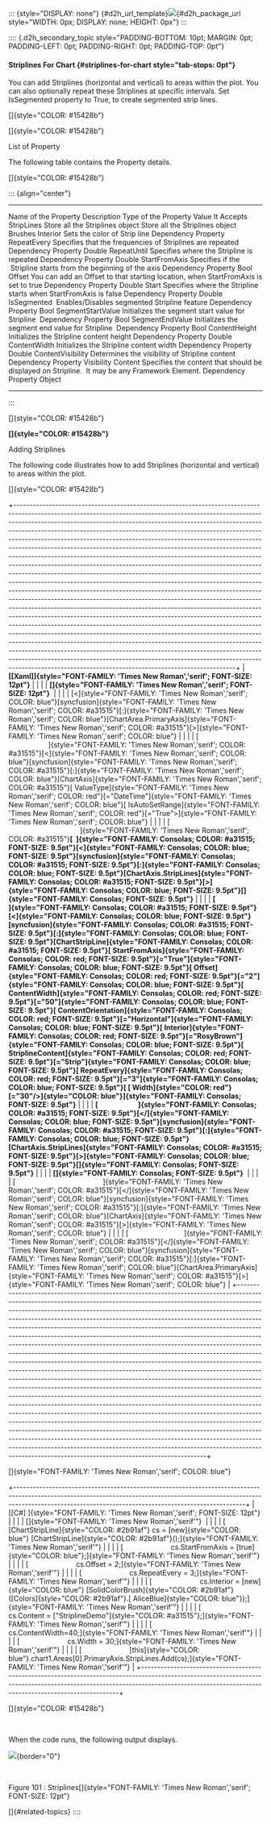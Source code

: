 ::: {style="DISPLAY: none"}
[](ms-xhelp:///?Id=d2h_url_template){#d2h_url_template}![](!package_url!){#d2h_package_url style="WIDTH: 0px; DISPLAY: none; HEIGHT: 0px"}
:::

:::: {.d2h_secondary_topic style="PADDING-BOTTOM: 10pt; MARGIN: 0pt; PADDING-LEFT: 0pt; PADDING-RIGHT: 0pt; PADDING-TOP: 0pt"}
#### Striplines For Chart {#striplines-for-chart style="tab-stops: 0pt"}

You can add Striplines (horizontal and vertical) to areas within the plot. You can also optionally repeat these Striplines at specific intervals. Set IsSegmented property to True, to create segmented strip lines.

[]{style="COLOR: #15428b"} 

[]{style="COLOR: #15428b"} 

List of Property      

The following table contains the Property details.

[]{style="COLOR: #15428b"} 

::: {align="center"}
  ---------------------- ------------------------------------------------------------------------------------------------ --------------------------------- ------------------
  Name of the Property   Description                                                                                      Type of the Property              Value It Accepts
  StripLines             Store all the Striplines object                                                                  Store all the Striplines object   Brushes
  Interior               Sets the color of Strip line                                                                     Dependency Property                
  RepeatEvery            Specifies that the frequencies of Striplines are repeated                                        Dependency Property               Double
  RepeatUntil            Specifies where the Stripline is repeated                                                        Dependency Property               Double
  StartFromAxis          Specifies if the  Stripline starts from the beginning of the axis                                Dependency Property               Bool
  Offset                 You can add an Offset to that starting location, when StartFromAxis is set to true               Dependency Property               Double
  Start                  Specifies where the Stripline starts when StartFromAxis is false                                 Dependency Property               Double
  IsSegmented             Enables/Disables segmented Stripline feature                                                    Dependency Property               Bool
  SegmentStartValue      Initializes the segment start value for Stripline                                                Dependency Property               Bool
  SegmentEndValue        Initializes the segment end value for Stripline                                                  Dependency Property               Bool
  ContentHeight          Initializes the Stripline content height                                                         Dependency Property               Double
  ContentWidth           Initializes the Stripline content width                                                          Dependency Property               Double
  ContentVisibility      Determines the visibility of Stripline content                                                   Dependency Property               Visibility
  Content                Specifies the content that should be displayed on Stripline.  It may be any Framework Element.   Dependency Property               Object
  ---------------------- ------------------------------------------------------------------------------------------------ --------------------------------- ------------------
:::

[]{style="COLOR: #15428b"} 

**[]{style="COLOR: #15428b"}** 

Adding Striplines

The following code illustrates how to add Striplines (horizontal and vertical) to areas within the plot.

[]{style="COLOR: #15428b"} 

+--------------------------------------------------------------------------------------------------------------------------------------------------------------------------------------------------------------------------------------------------------------------------------------------------------------------------------------------------------------------------------------------------------------------------------------------------------------------------------------------------------------------------------------------------------------------------------------------------------------------------------------------------------------------------------------------------------------------------------------------------------------------------------------------------------------------------------------------------------------------------------------------------------------------------------------------------------------------------------------------------------------------------------------------------------------------------------------------------------------------------------------------------------------------------------------------------------------------------------------------------------------------------------------------------------------------------------------------------------------------------------------------------------------------------------------------------------------------------------------------------------------------------------------------------------------------------------------------------------------+
| **[\[Xaml\]]{style="FONT-FAMILY: 'Times New Roman','serif'; FONT-SIZE: 12pt"}**                                                                                                                                                                                                                                                                                                                                                                                                                                                                                                                                                                                                                                                                                                                                                                                                                                                                                                                                                                                                                                                                                                                                                                                                                                                                                                                                                                                                                                                                                                                              |
|                                                                                                                                                                                                                                                                                                                                                                                                                                                                                                                                                                                                                                                                                                                                                                                                                                                                                                                                                                                                                                                                                                                                                                                                                                                                                                                                                                                                                                                                                                                                                                                                              |
| **[]{style="FONT-FAMILY: 'Times New Roman','serif'; FONT-SIZE: 12pt"}**                                                                                                                                                                                                                                                                                                                                                                                                                                                                                                                                                                                                                                                                                                                                                                                                                                                                                                                                                                                                                                                                                                                                                                                                                                                                                                                                                                                                                                                                                                                                      |
|                                                                                                                                                                                                                                                                                                                                                                                                                                                                                                                                                                                                                                                                                                                                                                                                                                                                                                                                                                                                                                                                                                                                                                                                                                                                                                                                                                                                                                                                                                                                                                                                              |
| [\<]{style="FONT-FAMILY: 'Times New Roman','serif'; COLOR: blue"}[syncfusion]{style="FONT-FAMILY: 'Times New Roman','serif'; COLOR: #a31515"}[:]{style="FONT-FAMILY: 'Times New Roman','serif'; COLOR: blue"}[ChartArea.PrimaryAxis]{style="FONT-FAMILY: 'Times New Roman','serif'; COLOR: #a31515"}[\>]{style="FONT-FAMILY: 'Times New Roman','serif'; COLOR: blue"}                                                                                                                                                                                                                                                                                                                                                                                                                                                                                                                                                                                                                                                                                                                                                                                                                                                                                                                                                                                                                                                                                                                                                                                                                                        |
|                                                                                                                                                                                                                                                                                                                                                                                                                                                                                                                                                                                                                                                                                                                                                                                                                                                                                                                                                                                                                                                                                                                                                                                                                                                                                                                                                                                                                                                                                                                                                                                                              |
| [                                            ]{style="FONT-FAMILY: 'Times New Roman','serif'; COLOR: #a31515"}[\<]{style="FONT-FAMILY: 'Times New Roman','serif'; COLOR: blue"}[syncfusion]{style="FONT-FAMILY: 'Times New Roman','serif'; COLOR: #a31515"}[:]{style="FONT-FAMILY: 'Times New Roman','serif'; COLOR: blue"}[ChartAxis]{style="FONT-FAMILY: 'Times New Roman','serif'; COLOR: #a31515"}[ ValueType]{style="FONT-FAMILY: 'Times New Roman','serif'; COLOR: red"}[=\"DateTime\"]{style="FONT-FAMILY: 'Times New Roman','serif'; COLOR: blue"}[ IsAutoSetRange]{style="FONT-FAMILY: 'Times New Roman','serif'; COLOR: red"}[=\"True\"\>]{style="FONT-FAMILY: 'Times New Roman','serif'; COLOR: blue"}                                                                                                                                                                                                                                                                                                                                                                                                                                                                                                                                                                                                                                                                                                                                                                                                                                                                                            |
|                                                                                                                                                                                                                                                                                                                                                                                                                                                                                                                                                                                                                                                                                                                                                                                                                                                                                                                                                                                                                                                                                                                                                                                                                                                                                                                                                                                                                                                                                                                                                                                                              |
| [                                                                ]{style="FONT-FAMILY: 'Times New Roman','serif'; COLOR: #a31515"}**[  ]{style="FONT-FAMILY: Consolas; COLOR: #a31515; FONT-SIZE: 9.5pt"}[\<]{style="FONT-FAMILY: Consolas; COLOR: blue; FONT-SIZE: 9.5pt"}[syncfusion]{style="FONT-FAMILY: Consolas; COLOR: #a31515; FONT-SIZE: 9.5pt"}[:]{style="FONT-FAMILY: Consolas; COLOR: blue; FONT-SIZE: 9.5pt"}[ChartAxis.StripLines]{style="FONT-FAMILY: Consolas; COLOR: #a31515; FONT-SIZE: 9.5pt"}[\>]{style="FONT-FAMILY: Consolas; COLOR: blue; FONT-SIZE: 9.5pt"}[]{style="FONT-FAMILY: Consolas; FONT-SIZE: 9.5pt"}**                                                                                                                                                                                                                                                                                                                                                                                                                                                                                                                                                                                                                                                                                                                                                                                                                                                                                                                                                                      |
|                                                                                                                                                                                                                                                                                                                                                                                                                                                                                                                                                                                                                                                                                                                                                                                                                                                                                                                                                                                                                                                                                                                                                                                                                                                                                                                                                                                                                                                                                                                                                                                                              |
| **[                            ]{style="FONT-FAMILY: Consolas; COLOR: #a31515; FONT-SIZE: 9.5pt"}[\<]{style="FONT-FAMILY: Consolas; COLOR: blue; FONT-SIZE: 9.5pt"}[syncfusion]{style="FONT-FAMILY: Consolas; COLOR: #a31515; FONT-SIZE: 9.5pt"}[:]{style="FONT-FAMILY: Consolas; COLOR: blue; FONT-SIZE: 9.5pt"}[ChartStripLine]{style="FONT-FAMILY: Consolas; COLOR: #a31515; FONT-SIZE: 9.5pt"}[ StartFromAxis]{style="FONT-FAMILY: Consolas; COLOR: red; FONT-SIZE: 9.5pt"}[=\"True\"]{style="FONT-FAMILY: Consolas; COLOR: blue; FONT-SIZE: 9.5pt"}[ Offset]{style="FONT-FAMILY: Consolas; COLOR: red; FONT-SIZE: 9.5pt"}[=\"2\"]{style="FONT-FAMILY: Consolas; COLOR: blue; FONT-SIZE: 9.5pt"}[ ContentWidth]{style="FONT-FAMILY: Consolas; COLOR: red; FONT-SIZE: 9.5pt"}[=\"50\"]{style="FONT-FAMILY: Consolas; COLOR: blue; FONT-SIZE: 9.5pt"}[ ContentOrientation]{style="FONT-FAMILY: Consolas; COLOR: red; FONT-SIZE: 9.5pt"}[=\"Horizontal\"]{style="FONT-FAMILY: Consolas; COLOR: blue; FONT-SIZE: 9.5pt"}[ Interior]{style="FONT-FAMILY: Consolas; COLOR: red; FONT-SIZE: 9.5pt"}[=\"RosyBrown\"]{style="FONT-FAMILY: Consolas; COLOR: blue; FONT-SIZE: 9.5pt"}[ StriplineContent]{style="FONT-FAMILY: Consolas; COLOR: red; FONT-SIZE: 9.5pt"}[=\"Strip\"]{style="FONT-FAMILY: Consolas; COLOR: blue; FONT-SIZE: 9.5pt"}[ RepeatEvery]{style="FONT-FAMILY: Consolas; COLOR: red; FONT-SIZE: 9.5pt"}[=\"3\"]{style="FONT-FAMILY: Consolas; COLOR: blue; FONT-SIZE: 9.5pt"}[ [ Width]{style="COLOR: red"}[=\"30\"/\>]{style="COLOR: blue"}]{style="FONT-FAMILY: Consolas; FONT-SIZE: 9.5pt"}** |
|                                                                                                                                                                                                                                                                                                                                                                                                                                                                                                                                                                                                                                                                                                                                                                                                                                                                                                                                                                                                                                                                                                                                                                                                                                                                                                                                                                                                                                                                                                                                                                                                              |
| **[                        ]{style="FONT-FAMILY: Consolas; COLOR: #a31515; FONT-SIZE: 9.5pt"}[\</]{style="FONT-FAMILY: Consolas; COLOR: blue; FONT-SIZE: 9.5pt"}[syncfusion]{style="FONT-FAMILY: Consolas; COLOR: #a31515; FONT-SIZE: 9.5pt"}[:]{style="FONT-FAMILY: Consolas; COLOR: blue; FONT-SIZE: 9.5pt"}[ChartAxis.StripLines]{style="FONT-FAMILY: Consolas; COLOR: #a31515; FONT-SIZE: 9.5pt"}[\>]{style="FONT-FAMILY: Consolas; COLOR: blue; FONT-SIZE: 9.5pt"}[]{style="FONT-FAMILY: Consolas; FONT-SIZE: 9.5pt"}**                                                                                                                                                                                                                                                                                                                                                                                                                                                                                                                                                                                                                                                                                                                                                                                                                                                                                                                                                                                                                                                                                 |
|                                                                                                                                                                                                                                                                                                                                                                                                                                                                                                                                                                                                                                                                                                                                                                                                                                                                                                                                                                                                                                                                                                                                                                                                                                                                                                                                                                                                                                                                                                                                                                                                              |
| **[]{style="FONT-FAMILY: Consolas; FONT-SIZE: 9.5pt"}**                                                                                                                                                                                                                                                                                                                                                                                                                                                                                                                                                                                                                                                                                                                                                                                                                                                                                                                                                                                                                                                                                                                                                                                                                                                                                                                                                                                                                                                                                                                                                      |
|                                                                                                                                                                                                                                                                                                                                                                                                                                                                                                                                                                                                                                                                                                                                                                                                                                                                                                                                                                                                                                                                                                                                                                                                                                                                                                                                                                                                                                                                                                                                                                                                              |
| [                                            ]{style="FONT-FAMILY: 'Times New Roman','serif'; COLOR: #a31515"}[\</]{style="FONT-FAMILY: 'Times New Roman','serif'; COLOR: blue"}[syncfusion]{style="FONT-FAMILY: 'Times New Roman','serif'; COLOR: #a31515"}[:]{style="FONT-FAMILY: 'Times New Roman','serif'; COLOR: blue"}[ChartAxis]{style="FONT-FAMILY: 'Times New Roman','serif'; COLOR: #a31515"}[\>]{style="FONT-FAMILY: 'Times New Roman','serif'; COLOR: blue"}                                                                                                                                                                                                                                                                                                                                                                                                                                                                                                                                                                                                                                                                                                                                                                                                                                                                                                                                                                                                                                                                                                                                     |
|                                                                                                                                                                                                                                                                                                                                                                                                                                                                                                                                                                                                                                                                                                                                                                                                                                                                                                                                                                                                                                                                                                                                                                                                                                                                                                                                                                                                                                                                                                                                                                                                              |
| [                            ]{style="FONT-FAMILY: 'Times New Roman','serif'; COLOR: #a31515"}[\</]{style="FONT-FAMILY: 'Times New Roman','serif'; COLOR: blue"}[syncfusion]{style="FONT-FAMILY: 'Times New Roman','serif'; COLOR: #a31515"}[:]{style="FONT-FAMILY: 'Times New Roman','serif'; COLOR: blue"}[ChartArea.PrimaryAxis]{style="FONT-FAMILY: 'Times New Roman','serif'; COLOR: #a31515"}[\>]{style="FONT-FAMILY: 'Times New Roman','serif'; COLOR: blue"}                                                                                                                                                                                                                                                                                                                                                                                                                                                                                                                                                                                                                                                                                                                                                                                                                                                                                                                                                                                                                                                                                                                                         |
+--------------------------------------------------------------------------------------------------------------------------------------------------------------------------------------------------------------------------------------------------------------------------------------------------------------------------------------------------------------------------------------------------------------------------------------------------------------------------------------------------------------------------------------------------------------------------------------------------------------------------------------------------------------------------------------------------------------------------------------------------------------------------------------------------------------------------------------------------------------------------------------------------------------------------------------------------------------------------------------------------------------------------------------------------------------------------------------------------------------------------------------------------------------------------------------------------------------------------------------------------------------------------------------------------------------------------------------------------------------------------------------------------------------------------------------------------------------------------------------------------------------------------------------------------------------------------------------------------------------+

[]{style="FONT-FAMILY: 'Times New Roman','serif'; COLOR: blue"} 

+-----------------------------------------------------------------------------------------------------------------------------------------------------------------------------------------------------------------------------------+
| [\[C#\] ]{style="FONT-FAMILY: 'Times New Roman','serif'; FONT-SIZE: 12pt"}                                                                                                                                                        |
|                                                                                                                                                                                                                                   |
| []{style="FONT-FAMILY: 'Times New Roman','serif'"}                                                                                                                                                                                |
|                                                                                                                                                                                                                                   |
| [           [ChartStripLine]{style="COLOR: #2b91af"} cs = [new]{style="COLOR: blue"} [ChartStripLine]{style="COLOR: #2b91af"}();]{style="FONT-FAMILY: 'Times New Roman','serif'"}                                                 |
|                                                                                                                                                                                                                                   |
| [                        cs.StartFromAxis = [true]{style="COLOR: blue"};]{style="FONT-FAMILY: 'Times New Roman','serif'"}                                                                                                         |
|                                                                                                                                                                                                                                   |
| [                        cs.Offset = 2;]{style="FONT-FAMILY: 'Times New Roman','serif'"}                                                                                                                                          |
|                                                                                                                                                                                                                                   |
| [                        cs.RepeatEvery = 3;]{style="FONT-FAMILY: 'Times New Roman','serif'"}                                                                                                                                     |
|                                                                                                                                                                                                                                   |
| [                        cs.Interior = [new]{style="COLOR: blue"} [SolidColorBrush]{style="COLOR: #2b91af"}([Colors]{style="COLOR: #2b91af"}.[ AliceBlue]{style="COLOR: blue"});]{style="FONT-FAMILY: 'Times New Roman','serif'"} |
|                                                                                                                                                                                                                                   |
| [                        cs.Content = [\"StriplineDemo\"]{style="COLOR: #a31515"};]{style="FONT-FAMILY: 'Times New Roman','serif'"}                                                                                               |
|                                                                                                                                                                                                                                   |
| [                        cs.ContentWidth=40;]{style="FONT-FAMILY: 'Times New Roman','serif'"}                                                                                                                                     |
|                                                                                                                                                                                                                                   |
| [                        cs.Width = 30;]{style="FONT-FAMILY: 'Times New Roman','serif'"}                                                                                                                                          |
|                                                                                                                                                                                                                                   |
| [                        [this]{style="COLOR: blue"}.chart1.Areas\[0\].PrimaryAxis.StripLines.Add(cs);]{style="FONT-FAMILY: 'Times New Roman','serif'"}                                                                           |
+-----------------------------------------------------------------------------------------------------------------------------------------------------------------------------------------------------------------------------------+

[]{style="COLOR: #15428b"} 

 

When the code runs, the following output displays.

![](ImagesExt/image77_101.png){border="0"}

 

Figure 101 : Striplines[]{style="FONT-FAMILY: 'Times New Roman','serif'; FONT-SIZE: 12pt"}

[]{#related-topics}
::::
